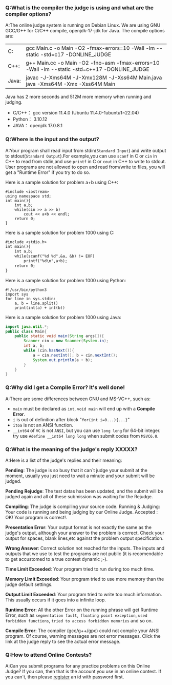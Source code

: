 ### Q:What is the compiler the judge is using and what are the compiler options?
A:The online judge system is running on Debian Linux. We are using GNU GCC/G++ for C/C++ compile, openjdk-17-jdk for Java. The compile options are:

| | |
|:----|:-------------------------------------------------------------------------------|
|C:|gcc Main.c -o Main -O2 -fmax-errors=10 -Wall -lm --static -std=c17 -DONLINE_JUDGE|
|C++:|g++ Main.cc -o Main -O2 -fno-asm -fmax-errors=10 -Wall -lm --static -std=c++17 -DONLINE_JUDGE|
|Java:|javac -J-Xms64M -J-Xmx128M -J-Xss64M Main.java <br/> java -Xms64M -Xmx<problem limit> -Xss64M Main |

Java has 2 more seconds and 512M more memory when running and judging.

- C/C++： gcc version 11.4.0 (Ubuntu 11.4.0-1ubuntu1~22.04) 
- Python： 3.10.12
- JAVA： openjdk 17.0.8.1

### Q:Where is the input and the output?
A:Your program shall read input from stdin(`Standard Input`) and write output to stdout(`Standard Output`).For example,you can use `scanf` in C or `cin` in C++ to read from stdin,and use `printf` in C or `cout` in C++ to write to stdout.
User programs are not allowed to open and read from/write to files, you will get a "Runtime Error" if you try to do so.

Here is a sample solution for problem a+b using C++:

```g++
#include <iostream>
using namespace std;
int main(){
    int a,b;
    while(cin >> a >> b)
        cout << a+b << endl;
    return 0;
}
```
Here is a sample solution for problem 1000 using C:

```gcc
#include <stdio.h>
int main(){
    int a,b;
    while(scanf("%d %d",&a, &b) != EOF)
        printf("%d\n",a+b);
    return 0;
}
```
Here is a sample solution for problem 1000 using Python:

```python3
#!/usr/bin/python3
import sys
for line in sys.stdin:
    a, b = line.split()
    print(int(a) + int(b))
```

Here is a sample solution for problem 1000 using Java:

```java
import java.util.*;
public class Main{
    public static void main(String args[]){
        Scanner cin = new Scanner(System.in);
        int a, b;
        while (cin.hasNext()){
            a = cin.nextInt(); b = cin.nextInt();
            System.out.println(a + b);
        }
    }
}
```

### Q:Why did I get a Compile Error? It's well done!
A:There are some differences between GNU and MS-VC++, such as:

- `main` must be declared as `int`, `void main` will end up with a **Compile Error**.
- `i` is out of definition after block "`for(int i=0...){...}`"
- `itoa` is not an ANSI function.
- `__int64` of `VC` is not `ANSI`, but you can use `long long` for 64-bit integer. try use `#define __int64 long long` when submit codes from `MSVC6.0`.

### Q:What is the meaning of the judge's reply XXXXX?
A:Here is a list of the judge's replies and their meaning:

**Pending**: The judge is so busy that it can`t judge your submit at the moment, usually you just need to wait a minute and your submit will be judged.

**Pending Rejudge**: The test datas has been updated, and the submit will be judged again and all of these submission was waiting for the Rejudge.

**Compiling**: The judge is compiling your source code.
Running & Judging: Your code is running and being judging by our Online Judge.
Accepted : OK! Your program is correct!.

**Presentation Error**: Your output format is not exactly the same as the judge's output, although your answer to the problem is correct. Check your output for spaces, blank lines,etc against the problem output specification.

**Wrong Answer**: Correct solution not reached for the inputs. The inputs and outputs that we use to test the programs are not public (it is recomendable to get accustomed to a true contest dynamic ;-).

**Time Limit Exceeded**: Your program tried to run during too much time.

**Memory Limit Exceeded**: Your program tried to use more memory than the judge default settings. 

**Output Limit Exceeded**: Your program tried to write too much information. This usually occurs if it goes into a infinite loop.

**Runtime Error**: All the other Error on the running phrase will get Runtime Error, such as `segmentation fault`,` floating point exception`, `used forbidden functions`, `tried to access forbidden memories` and so on.

**Compile Error**: The compiler (gcc/g++/gpc) could not compile your ANSI program. Of course, warning messages are not error messages. Click the link at the judge reply to see the actual error message.

### Q:How to attend Online Contests?
A:Can you submit programs for any practice problems on this Online Judge? If you can, then that is the account you use in an online contest. If you can`t, then please [register](/csgoj/user/register) an id with password first.